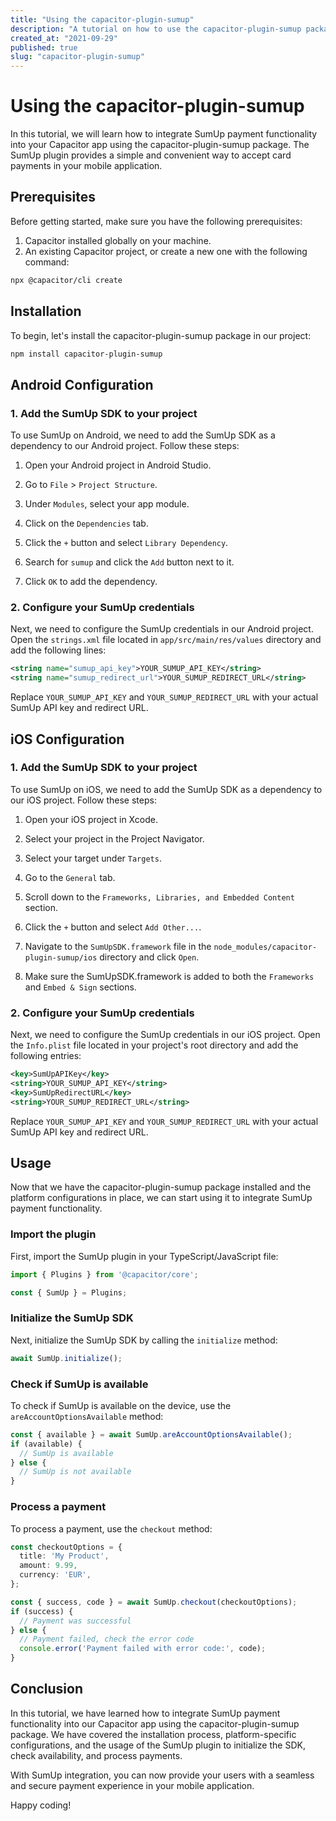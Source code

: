 ```yaml
---
title: "Using the capacitor-plugin-sumup"
description: "A tutorial on how to use the capacitor-plugin-sumup package to integrate SumUp payment functionality into your Capacitor app."
created_at: "2021-09-29"
published: true
slug: "capacitor-plugin-sumup"
---
```


# Using the capacitor-plugin-sumup

In this tutorial, we will learn how to integrate SumUp payment functionality into your Capacitor app using the capacitor-plugin-sumup package. The SumUp plugin provides a simple and convenient way to accept card payments in your mobile application.

## Prerequisites

Before getting started, make sure you have the following prerequisites:

1. Capacitor installed globally on your machine.
2. An existing Capacitor project, or create a new one with the following command:

```bash
npx @capacitor/cli create
```

## Installation

To begin, let's install the capacitor-plugin-sumup package in our project:

```bash
npm install capacitor-plugin-sumup
```

## Android Configuration

### 1. Add the SumUp SDK to your project

To use SumUp on Android, we need to add the SumUp SDK as a dependency to our Android project. Follow these steps:

1. Open your Android project in Android Studio.

2. Go to `File` > `Project Structure`.

3. Under `Modules`, select your app module.

4. Click on the `Dependencies` tab.

5. Click the `+` button and select `Library Dependency`.

6. Search for `sumup` and click the `Add` button next to it.

7. Click `OK` to add the dependency.

### 2. Configure your SumUp credentials

Next, we need to configure the SumUp credentials in our Android project. Open the `strings.xml` file located in `app/src/main/res/values` directory and add the following lines:

```xml
<string name="sumup_api_key">YOUR_SUMUP_API_KEY</string>
<string name="sumup_redirect_url">YOUR_SUMUP_REDIRECT_URL</string>
```

Replace `YOUR_SUMUP_API_KEY` and `YOUR_SUMUP_REDIRECT_URL` with your actual SumUp API key and redirect URL.

## iOS Configuration

### 1. Add the SumUp SDK to your project

To use SumUp on iOS, we need to add the SumUp SDK as a dependency to our iOS project. Follow these steps:

1. Open your iOS project in Xcode.

2. Select your project in the Project Navigator.

3. Select your target under `Targets`.

4. Go to the `General` tab.

5. Scroll down to the `Frameworks, Libraries, and Embedded Content` section.

6. Click the `+` button and select `Add Other...`.

7. Navigate to the `SumUpSDK.framework` file in the `node_modules/capacitor-plugin-sumup/ios` directory and click `Open`.

8. Make sure the SumUpSDK.framework is added to both the `Frameworks` and `Embed & Sign` sections.

### 2. Configure your SumUp credentials

Next, we need to configure the SumUp credentials in our iOS project. Open the `Info.plist` file located in your project's root directory and add the following entries:

```xml
<key>SumUpAPIKey</key>
<string>YOUR_SUMUP_API_KEY</string>
<key>SumUpRedirectURL</key>
<string>YOUR_SUMUP_REDIRECT_URL</string>
```

Replace `YOUR_SUMUP_API_KEY` and `YOUR_SUMUP_REDIRECT_URL` with your actual SumUp API key and redirect URL.

## Usage

Now that we have the capacitor-plugin-sumup package installed and the platform configurations in place, we can start using it to integrate SumUp payment functionality.

### Import the plugin

First, import the SumUp plugin in your TypeScript/JavaScript file:

```typescript
import { Plugins } from '@capacitor/core';

const { SumUp } = Plugins;
```

### Initialize the SumUp SDK

Next, initialize the SumUp SDK by calling the `initialize` method:

```typescript
await SumUp.initialize();
```

### Check if SumUp is available

To check if SumUp is available on the device, use the `areAccountOptionsAvailable` method:

```typescript
const { available } = await SumUp.areAccountOptionsAvailable();
if (available) {
  // SumUp is available
} else {
  // SumUp is not available
}
```

### Process a payment

To process a payment, use the `checkout` method:

```typescript
const checkoutOptions = {
  title: 'My Product',
  amount: 9.99,
  currency: 'EUR',
};

const { success, code } = await SumUp.checkout(checkoutOptions);
if (success) {
  // Payment was successful
} else {
  // Payment failed, check the error code
  console.error('Payment failed with error code:', code);
}
```

## Conclusion

In this tutorial, we have learned how to integrate SumUp payment functionality into our Capacitor app using the capacitor-plugin-sumup package. We have covered the installation process, platform-specific configurations, and the usage of the SumUp plugin to initialize the SDK, check availability, and process payments.

With SumUp integration, you can now provide your users with a seamless and secure payment experience in your mobile application.

Happy coding!